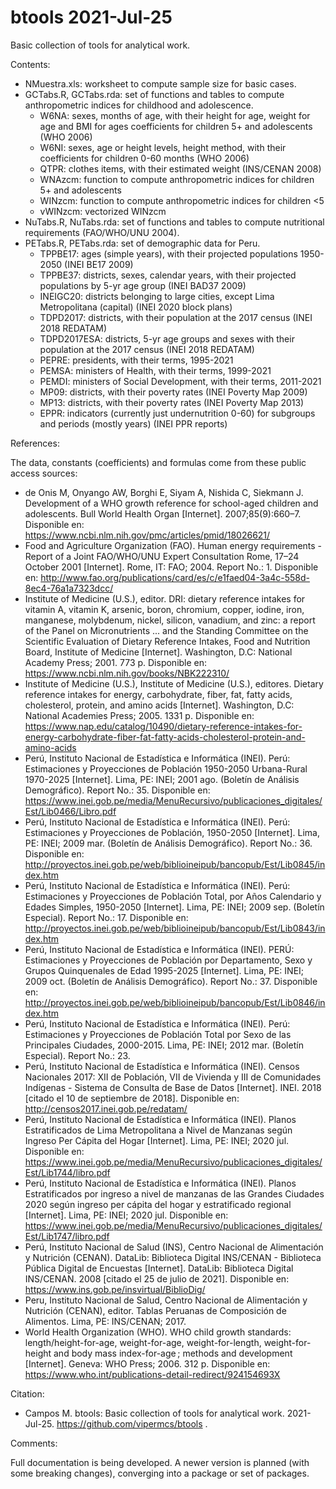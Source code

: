 # btools 2021-Jul-25

Basic collection of tools for analytical work.

Contents:

- NMuestra.xls: worksheet to compute sample size for basic cases.
- GCTabs.R, GCTabs.rda: set of functions and tables to compute anthropometric indices for childhood and adolescence.
  - W6NA: sexes, months of age, with their height for age, weight for age and BMI for ages coefficients for children 5+ and adolescents (WHO 2006)
  - W6NI: sexes, age or height levels, height method, with their coefficients for children 0-60 months (WHO 2006)
  - QTPR: clothes items, with their estimated weight (INS/CENAN 2008)
  - WNAzcm: function to compute anthropometric indices for children 5+ and adolescents
  - WINzcm: function to compute anthropometric indices for children <5
  - vWINzcm: vectorized WINzcm
- NuTabs.R, NuTabs.rda: set of functions and tables to compute nutritional requirements (FAO/WHO/UNU 2004).
- PETabs.R, PETabs.rda: set of demographic data for Peru.
  - TPPBE17: ages (simple years), with their projected populations 1950-2050 (INEI BE17 2009)
  - TPPBE37: districts, sexes, calendar years, with their projected populations by 5-yr age group (INEI BAD37 2009)
  - INEIGC20: districts belonging to large cities, except Lima Metropolitana (capital) (INEI 2020 block plans)
  - TDPD2017: districts, with their population at the 2017 census (INEI 2018 REDATAM)
  - TDPD2017ESA: districts, 5-yr age groups and sexes with their population at the 2017 census (INEI 2018 REDATAM)
  - PEPRE: presidents, with their terms, 1995-2021
  - PEMSA: ministers of Health, with their terms, 1999-2021
  - PEMDI: ministers of Social Development, with their terms, 2011-2021
  - MP09: districts, with their poverty rates (INEI Poverty Map 2009)
  - MP13: districts, with their poverty rates (INEI Poverty Map 2013)
  - EPPR: indicators (currently just undernutrition 0-60) for subgroups and periods (mostly years) (INEI PPR reports)

References:

The data, constants (coefficients) and formulas come from these public access sources:

- de Onis M, Onyango AW, Borghi E, Siyam A, Nishida C, Siekmann J. Development of a WHO growth reference for school-aged children and adolescents. Bull World Health Organ [Internet]. 2007;85(9):660–7. Disponible en: https://www.ncbi.nlm.nih.gov/pmc/articles/pmid/18026621/
- Food and Agriculture Organization (FAO). Human energy requirements - Report of a Joint FAO/WHO/UNU Expert Consultation Rome, 17–24 October 2001 [Internet]. Rome, IT: FAO; 2004. Report No.: 1. Disponible en: http://www.fao.org/publications/card/es/c/e1faed04-3a4c-558d-8ec4-76a1a7323dcc/
- Institute of Medicine (U.S.), editor. DRI: dietary reference intakes for vitamin A, vitamin K, arsenic, boron, chromium, copper, iodine, iron, manganese, molybdenum, nickel, silicon, vanadium, and zinc: a report of the Panel on Micronutrients ... and the Standing Committee on the Scientific Evaluation of Dietary Reference Intakes, Food and Nutrition Board, Institute of Medicine [Internet]. Washington, D.C: National Academy Press; 2001. 773 p. Disponible en: https://www.ncbi.nlm.nih.gov/books/NBK222310/
- Institute of Medicine (U.S.), Institute of Medicine (U.S.), editores. Dietary reference intakes for energy, carbohydrate, fiber, fat, fatty acids, cholesterol, protein, and amino acids [Internet]. Washington, D.C: National Academies Press; 2005. 1331 p. Disponible en: https://www.nap.edu/catalog/10490/dietary-reference-intakes-for-energy-carbohydrate-fiber-fat-fatty-acids-cholesterol-protein-and-amino-acids
- Perú, Instituto Nacional de Estadística e Informática (INEI). Perú: Estimaciones y Proyecciones de Población 1950-2050 Urbana-Rural 1970-2025 [Internet]. Lima, PE: INEI; 2001 ago. (Boletín de Análisis Demográfico). Report No.: 35. Disponible en: https://www.inei.gob.pe/media/MenuRecursivo/publicaciones_digitales/Est/Lib0466/Libro.pdf
- Perú, Instituto Nacional de Estadística e Informática (INEI). Perú: Estimaciones y Proyecciones de Población, 1950-2050 [Internet]. Lima, PE: INEI; 2009 mar. (Boletín de Análisis Demográfico). Report No.: 36. Disponible en: http://proyectos.inei.gob.pe/web/biblioineipub/bancopub/Est/Lib0845/index.htm
- Perú, Instituto Nacional de Estadística e Informática (INEI). Perú: Estimaciones y Proyecciones de Población Total, por Años Calendario y Edades Simples, 1950-2050 [Internet]. Lima, PE: INEI; 2009 sep. (Boletín Especial). Report No.: 17. Disponible en: http://proyectos.inei.gob.pe/web/biblioineipub/bancopub/Est/Lib0843/index.htm
- Perú, Instituto Nacional de Estadística e Informática (INEI). PERÚ: Estimaciones y Proyecciones de Población por Departamento, Sexo y Grupos Quinquenales de Edad 1995-2025 [Internet]. Lima, PE: INEI; 2009 oct. (Boletín de Análisis Demográfico). Report No.: 37. Disponible en: http://proyectos.inei.gob.pe/web/biblioineipub/bancopub/Est/Lib0846/index.htm
- Perú, Instituto Nacional de Estadística e Informática (INEI). Perú: Estimaciones y Proyecciones de Población Total por Sexo de las Principales Ciudades, 2000-2015. Lima, PE: INEI; 2012 mar. (Boletín Especial). Report No.: 23. 
- Perú, Instituto Nacional de Estadística e Informática (INEI). Censos Nacionales 2017: XII de Población, VII de Vivienda y III de Comunidades Indígenas - Sistema de Consulta de Base de Datos [Internet]. INEI. 2018 [citado el 10 de septiembre de 2018]. Disponible en: http://censos2017.inei.gob.pe/redatam/
- Perú, Instituto Nacional de Estadística e Informática (INEI). Planos Estratificados de Lima Metropolitana a Nivel de Manzanas según Ingreso Per Cápita del Hogar [Internet]. Lima, PE: INEI; 2020 jul. Disponible en: https://www.inei.gob.pe/media/MenuRecursivo/publicaciones_digitales/Est/Lib1744/libro.pdf
- Perú, Instituto Nacional de Estadística e Informática (INEI). Planos Estratificados por ingreso a nivel de manzanas de las Grandes Ciudades 2020 según ingreso per cápita del hogar y estratificado regional [Internet]. Lima, PE: INEI; 2020 jul. Disponible en: https://www.inei.gob.pe/media/MenuRecursivo/publicaciones_digitales/Est/Lib1747/libro.pdf
- Perú, Instituto Nacional de Salud (INS), Centro Nacional de Alimentación y Nutrición (CENAN). DataLib: Biblioteca Digital INS/CENAN - Biblioteca Pública Digital de Encuestas [Internet]. DataLib: Biblioteca Digital INS/CENAN. 2008 [citado el 25 de julio de 2021]. Disponible en: https://www.ins.gob.pe/insvirtual/BiblioDig/
- Peru, Instituto Nacional de Salud, Centro Nacional de Alimentación y Nutrición (CENAN), editor. Tablas Peruanas de Composición de Alimentos. Lima, PE: INS/CENAN; 2017. 
- World Health Organization (WHO). WHO child growth standards: length/height-for-age, weight-for-age, weight-for-length, weight-for-height and body mass index-for-age ; methods and development [Internet]. Geneva: WHO Press; 2006. 312 p. Disponible en: https://www.who.int/publications-detail-redirect/924154693X

Citation:

- Campos M. btools: Basic collection of tools for analytical work. 2021-Jul-25. https://github.com/vipermcs/btools .

Comments:

Full documentation is being developed.
A newer version is planned (with some breaking changes), converging into a package or set of packages.
